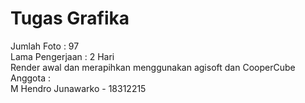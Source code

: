# Tugas Grafika

Jumlah Foto : 97 <br>
Lama Pengerjaan : 2 Hari <br>
Render awal dan merapihkan menggunakan agisoft dan CooperCube <br>
Anggota : <br>
M Hendro Junawarko - 18312215 <br>
